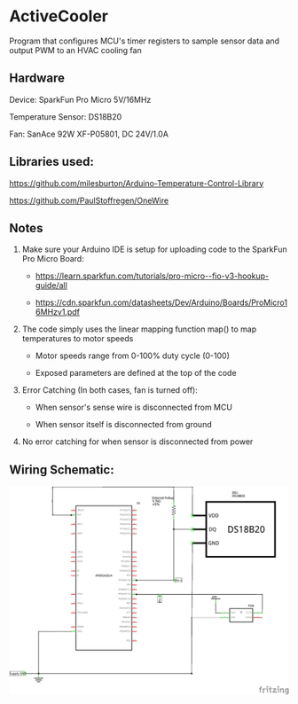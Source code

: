 # ActiveCooler

Program that configures MCU's timer registers to sample sensor data and output PWM to an HVAC cooling fan

## Hardware
Device: SparkFun Pro Micro 5V/16MHz

Temperature Sensor: DS18B20

Fan: SanAce 92W XF-P05801, DC 24V/1.0A

## Libraries used:
https://github.com/milesburton/Arduino-Temperature-Control-Library

https://github.com/PaulStoffregen/OneWire

## Notes
1. Make sure your Arduino IDE is setup for uploading code to the SparkFun Pro Micro Board:

    - https://learn.sparkfun.com/tutorials/pro-micro--fio-v3-hookup-guide/all

    - https://cdn.sparkfun.com/datasheets/Dev/Arduino/Boards/ProMicro16MHzv1.pdf

2. The code simply uses the linear mapping function map() to map temperatures to motor speeds
    
    - Motor speeds range from 0-100% duty cycle (0-100)

    - Exposed parameters are defined at the top of the code

3. Error Catching (In both cases, fan is turned off):

    - When sensor's sense wire is disconnected from MCU

    - When sensor itself is disconnected from ground

4. No error catching for when sensor is disconnected from power

## Wiring Schematic:
![alt text](cooler_schem.png "Wiring Guide")


